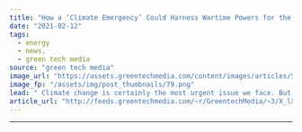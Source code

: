 ```yaml
---
title: "How a ‘Climate Emergency’ Could Harness Wartime Powers for the Energy Transition"
date: "2021-02-12"
tags: 
  - energy
  - news,
  - green tech media
source: "green tech media"
image_url: "https://assets.greentechmedia.com/content/images/articles/Screen_Shot_2021-02-12_at_2.14.07_PM.png"
image_fp: "/assets/img/post_thumbnails/79.png"
lead: " Climate change is certainly the most urgent issue we face. But should it be formally declared an emergency? There’s a real conversation over the label in the U.S. — and it could have a very real impact on what the president can do. This has been a g ..."
article_url: "http://feeds.greentechmedia.com/~r/GreentechMedia/~3/X_lX6Lufyao/how-a-climate-emergency-could-harness-wartime-powers-for-the-energy-transition"
---
```


---
